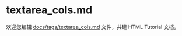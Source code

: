 textarea_cols.md
===

欢迎您编辑 <a target="__blank" href="https://github.com/jaywcjlove/html-tutorial/blob/main/docs/tags/textarea_cols.md">docs/tags/textarea_cols.md</a> 文件，共建 HTML Tutorial 文档。